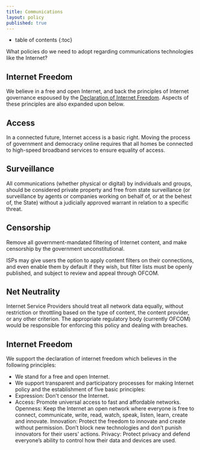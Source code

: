 ```yaml
---
title: Communications
layout: policy
published: true
---
```


* table of contents 
{:toc}

What policies do we need to adopt regarding communications technologies like the Internet?

## Internet Freedom

We believe in a free and open Internet, and back the principles of Internet governance espoused by the [Declaration of Internet Freedom](http://www.internetdeclaration.org/freedom). Aspects of these principles are also expanded upon below.

## Access

In a connected future, Internet access is a basic right. Moving the process of government and democracy online requires that all homes be connected to high-speed broadband services to ensure equality of access.

## Surveillance

All communications (whether physical or digital) by individuals and groups, should be considered private property and free from state surveillance (or surveillance by agents or companies working on behalf of, or at the behest of, the State) without a judicially approved warrant in relation to a specific threat.

## Censorship

Remove all government-mandated filtering of Internet content, and make censorship by the government unconstitutional.

ISPs may give users the option to apply content filters on their connections, and even enable them by default if they wish, but filter lists must be openly published, and subject to review and appeal through OFCOM.

## Net Neutrality

Internet Service Providers should treat all network data equally, without restriction or throttling based on the type of content, the content provider, or any other criterion. The appropriate regulatory body (currently OFCOM) would be responsible for enforcing this policy and dealing with breaches.

## Internet Freedom

We support the declaration of internet freedom which believes in the following principles:

- We stand for a free and open Internet.
- We support transparent and participatory processes for making Internet policy and the establishment of five basic principles:
- Expression: Don't censor the Internet.
- Access: Promote universal access to fast and affordable networks.
Openness: Keep the Internet an open network where everyone is free to connect, communicate, write, read, watch, speak, listen, learn, create and innovate.
Innovation: Protect the freedom to innovate and create without permission. Don’t block new technologies and don’t punish innovators for their users' actions.
Privacy: Protect privacy and defend everyone’s ability to control how their data and devices are used.










